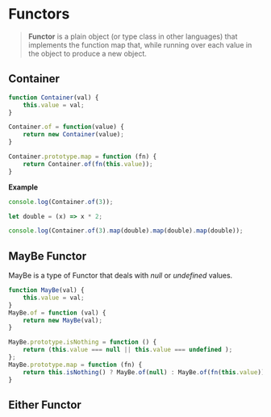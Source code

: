 # Functors

> **Functor** is a plain object (or type class in other languages) that implements the function map that, while running over each value in the object to produce a new object.

## Container

```js
function Container(val) {
    this.value = val;
}

Container.of = function(value) {
    return new Container(value);
}

Container.prototype.map = function (fn) {
    return Container.of(fn(this.value));
}
```

**Example**

```js
console.log(Container.of(3));

let double = (x) => x * 2;

console.log(Container.of(3).map(double).map(double).map(double));
```

## MayBe Functor

MayBe is a type of Functor that deals with *null* or *undefined* values.

```js
function MayBe(val) {
    this.value = val;
}
MayBe.of = function (val) {
    return new MayBe(val);
}

MayBe.prototype.isNothing = function () {
    return (this.value === null || this.value === undefined );
};
MayBe.prototype.map = function (fn) {
    return this.isNothing() ? MayBe.of(null) : MayBe.of(fn(this.value));
}
```

## Either Functor

